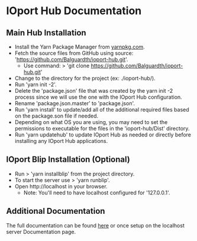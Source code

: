 # IOport Hub Documentation

## Main Hub Installation

  * Install the Yarn Package Manager from [yarnpkg.com](https://yarnpkg.com).
  * Fetch the source files from GitHub using source: 'https://github.com/Balguardth/ioport-hub.git'.
    * Use command: > 'git clone https://github.com/Balguardth/ioport-hub.git'
  * Change to the directory for the project (ex: ./ioport-hub/).  
  * Run 'yarn init -2'.
  * Delete the 'package.json' file that was created by the yarn init -2 process since we will use the one with the IOport Hub configuration.
  * Rename 'package.json.master' to 'package.json'.  
  * Run 'yarn install' to update/add all of the additional required files based on the package.son file if needed.
  * Depending on what OS you are using, you may need to set the permissions to executable for the files in the 'ioport-hub/Dist' directory.
  * Run 'yarn updatehub' to update IOport Hub as needed or directly before installing any IOport Hub applications.

## IOport Blip Installation (Optional)

  * Run > 'yarn installblip' from the project directory.
  * To start the server use > 'yarn runblip'.
  * Open http://localhost in your browser.
    - Note: You'll need to have localhost configured for '127.0.0.1'.

## Additional Documentation

The full documentation can be found [here](http://www.ioport.com/Documentation) or once setup on the localhost server Documentation page.
  
